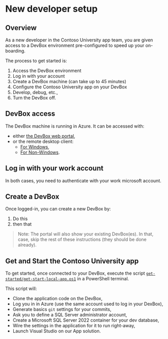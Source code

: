 # New developer setup

## Overview

As a new developer in the Contoso University app team, you are given access to a DevBox environment pre-configured to speed up your on-boarding.

The process to get started is:

1. Access the DevBox environment
2. Log in with your account
3. Create a DevBox machine (can take up to 45 minutes)
4. Configure the Contoso University app on your DevBox
5. Develop, debug, etc.,
6. Turn the DevBox off.

## DevBox access

The DevBox machine is running in Azure. It can be accessed with:

- either [the DevBox web portal](https://devportal.microsoft.com/),
- or the remote desktop client:
  - [For Windows](https://learn.microsoft.com/en-us/azure/dev-box/tutorial-connect-to-dev-box-with-remote-desktop-app?tabs=windows#tabpanel_1_windows),
  - [For Non-Windows](https://learn.microsoft.com/en-us/azure/dev-box/tutorial-connect-to-dev-box-with-remote-desktop-app?tabs=windows#tabpanel_1_non-Windows).

## Log in with your work account

In both cases, you need to authenticate with your work microsoft account.

## Create a DevBox

Once logged-in, you can create a new DevBox by:

1. Do this
2. then that

> Note: The portal will also show your existing DevBox(es). In that, case, skip the rest of these instructions (they should be done already).

## Get and Start the Contoso University app

To get started, once connected to your DevBox, execute the script [`get-started/get-start-local-app.ps1`](/get-started/get-start-local-app.ps1) in a PowerShell terminal.

This script will:

- Clone the application code on the DevBox,
- Log you in in Azure (use the same account used to log in your DexBox),
- Generate basics `git` settings for your commits,
- Ask you to define a SQL Server administrator account,
- Create a Microsoft SQL Server 2022 container for your dev database,
- Wire the settings in the application for it to run right-away,
- Launch Visual Studio on our App solution.

